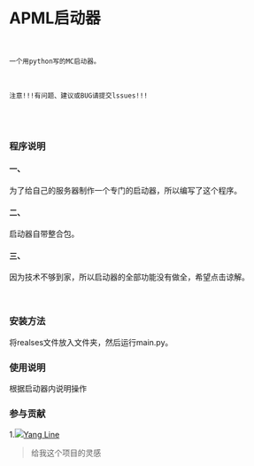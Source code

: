 # APML启动器
<br>

    一个用python写的MC启动器。
<br>

    注意!!!有问题、建议或BUG请提交lssues!!!

<br><br>

### 程序说明
#### 一、
为了给自己的服务器制作一个专门的启动器，所以编写了这个程序。
#### 二、
启动器自带整合包。
#### 三、
因为技术不够到家，所以启动器的全部功能没有做全，希望点击谅解。
<br><br><br>

### 安装方法
将realses文件放入文件夹，然后运行main.py。

### 使用说明
根据启动器内说明操作

### 参与贡献
1.![](https://avatars.githubusercontent.com/u/95564700?v=4&size=15)[Yang Line](https://github.com/YangLine)
> 给我这个项目的灵感
